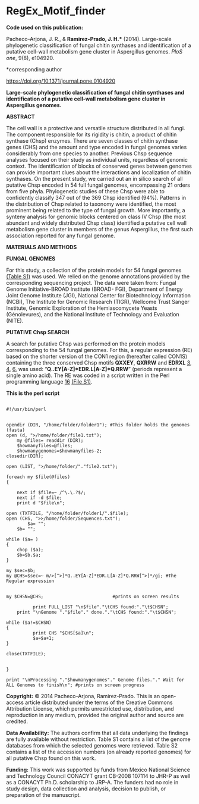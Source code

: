 # RegEx_Motif_finder

**Code used on this publication:**

Pacheco-Arjona, J. R., & **Ramirez-Prado, J. H.\*** (2014). Large-scale phylogenetic classification of fungal chitin synthases and identification of a putative cell-wall metabolism gene cluster in Aspergillus genomes. _PloS one_, 9(8), e104920.

\*corresponding author

https://doi.org/10.1371/journal.pone.0104920

**Large-scale phylogenetic classification of fungal chitin synthases and identification of a putative cell-wall metabolism gene cluster in Aspergillus genomes.**

**ABSTRACT**

The cell wall is a protective and versatile structure distributed in all fungi. The component responsible for its rigidity is chitin, a product of chitin synthase (Chsp) enzymes. There are seven classes of chitin synthase genes (CHS) and the amount and type encoded in fungal genomes varies considerably from one species to another. Previous Chsp sequence analyses focused on their study as individual units, regardless of genomic context. The identification of blocks of conserved genes between genomes can provide important clues about the interactions and localization of chitin synthases. On the present study, we carried out an in silico search of all putative Chsp encoded in 54 full fungal genomes, encompassing 21 orders from five phyla. Phylogenetic studies of these Chsp were able to confidently classify 347 out of the 369 Chsp identified (94%). Patterns in the distribution of Chsp related to taxonomy were identified, the most prominent being related to the type of fungal growth. More importantly, a synteny analysis for genomic blocks centered on class IV Chsp (the most abundant and widely distributed Chsp class) identified a putative cell wall metabolism gene cluster in members of the genus Aspergillus, the first such association reported for any fungal genome.

**MATERIALS AND METHODS**

**FUNGAL GENOMES**

For this study, a collection of the protein models for 54 fungal genomes [(Table S1)](https://doi.org/10.1371/journal.pone.0104920.s012) was used. We relied on the genome annotations provided by the corresponding sequencing project. The data were taken from: Fungal Genome Initiative-BROAD Institute (BROAD- FGI), Department of Energy Joint Genome Institute (JGI), National Center for Biotechnology Information (NCBI), The Institute for Genomic Research (TIGR), Wellcome Trust Sanger Institute, Genomic Exploration of the Hemiascomycete Yeasts (Génolevures), and the National Institute of Technology and Evaluation (NITE).

**PUTATIVE Chsp SEARCH**

A search for putative Chsp was performed on the protein models corresponding to the 54 fungal genomes. For this, a regular expression (RE) based on the shorter version of the CON1 region (hereafter called CON1S) containing the three conserved Chsp motifs **QXXEY**, **QXRRW** and **EDRXL** [3](https://academic.oup.com/femsyr/article/1/4/247/519059?login=true), [4](https://febs.onlinelibrary.wiley.com/doi/full/10.1111/j.1432-1033.2004.04135.x), [6](https://www.sciencedirect.com/science/article/abs/pii/S1087184506001101), was used: “**Q‥EY[A-Z]\*EDR.L[A-Z]\*Q.RRW**” (periods represent a single amino acid). The RE was coded in a script written in the Perl programming language [16](https://www.perl.org/) [(File S1)](https://doi.org/10.1371/journal.pone.0104920.s022).

**This is the perl script**

<pre><code>
#!/usr/bin/perl


opendir (DIR, "/home/folder/folder1"); #This folder holds the genomes (fasta)
open (d, ">/home/folder/file1.txt");
	my @files= readdir (DIR);
	$howmanyfiles=@files;
	$howmanygenomes=$howmanyfiles-2;
closedir(DIR);

open (LIST, ">/home/folder/"."file2.txt");

foreach my $file(@files)
{

	next if $file=~ /^\.\.?$/;
	next if -d $file;
	print d "$file\n";

open (TXTFILE, "/home/folder/folder1/".$file);
open (CHS, ">>/home/folder/Sequences.txt"); 
      	$a= "";
	$b= "";

while ($a= <TXTFILE>)                  
{ 
	chop ($a);
	$b=$b.$a;
}                                

my $sec=$b;
my @CHS=$sec=~ m/>[^>]*Q..EY[A-Z]*EDR.L[A-Z]*Q.RRW[^>]*/gi; #The Regular expression


my $CHSN=@CHS;							#prints on screen results
	   			
          print FULL_LIST "\n$file"."\tCHS found:"."\t$CHSN"; 
	print "\nGenome "."$file"." done."."\tCHS found:"."\t$CHSN"; 
                             
while ($a!=$CHSN)
{
          print CHS "$CHS[$a]\n";      
          $a=$a+1;
} 				

close(TXTFILE);

 
}

print "\nProcessing "."$howmanygenomes"." Genome files."." Wait for ALL Genomes to finish\n"; #prints on screen progress
</code></pre>


**Copyright:** © 2014 Pacheco-Arjona, Ramirez-Prado. This is an open-access article distributed under the terms of the Creative Commons Attribution License, which permits unrestricted use, distribution, and reproduction in any medium, provided the original author and source are credited.

**Data Availability:** The authors confirm that all data underlying the findings are fully available without restriction. Table S1 contains a list of the genome databases from which the selected genomes were retrieved. Table S2 contains a list of the accession numbers (on already reported genomes) for all putative Chsp found on this work.

**Funding:** This work was supported by funds from Mexico National Science and Technology Council CONACYT grant CB-2008 107114 to JHR-P as well as a CONACYT Ph.D. scholarship to JRP-A. The funders had no role in study design, data collection and analysis, decision to publish, or preparation of the manuscript.
